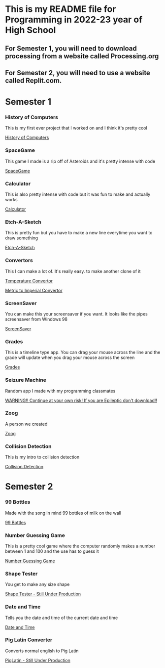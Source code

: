 # This is my README file for Programming in 2022-23 year of High School
## For Semester 1, you will need to download processing from a website called Processing.org
## For Semester 2, you will need to use a website called Replit.com.


# Semester 1

### History of Computers
This is my first ever project that I worked on and I think it's pretty cool

[History of Computers](https://github.com/LemScoot/Skyline-high-Programming-2022-23/tree/main/src/History_Of_Computers)

### SpaceGame
This game I made is a rip off of Asteroids and it's pretty intense with code

[SpaceGame](https://github.com/LemScoot/Skyline-high-Programming-2022-23/tree/main/src/SpaceGame)

### Calculator
This is also pretty intense with code but it was fun to make and actually works

[Calculator](https://github.com/LemScoot/Skyline-high-Programming-2022-23/tree/main/src/calculator2)

### Etch-A-Sketch
This is pretty fun but you have to make a new line everytime you want to draw something

[Etch-A-Sketch](https://github.com/LemScoot/Skyline-high-Programming-2022-23/tree/main/src/Etch-A-Sketch)

### Convertors
This I can make a lot of. It's really easy. to make another clone of it

[Temperature Convertor](https://github.com/LemScoot/Skyline-high-Programming-2022-23/tree/main/src/TempConverter)

[Metric to Imperial Convertor](https://github.com/LemScoot/Skyline-high-Programming-2022-23/tree/main/src/Metric_To_Imperial_Weight_Convertor)

### ScreenSaver
You can make this your screensaver if you want. It looks like the pipes screensaver from Windows 98

[ScreenSaver](https://github.com/LemScoot/Skyline-high-Programming-2022-23/tree/main/src/ScreenSaver)

### Grades
This is a timeline type app. You can drag your mouse across the line and the grade will update when you drag your mouse across the screen

[Grades](https://github.com/LemScoot/Skyline-high-Programming-2022-23/tree/main/src/Grades)

### Seizure Machine
Random app I made with my programming classmates

[WARNING!! Continue at your own risk! If you are Epileptic don't download!!](https://github.com/LemScoot/Skyline-high-Programming-2022-23/tree/main/src/Seizure_machine)

### Zoog
A person we created

[Zoog](https://github.com/LemScoot/Skyline-high-Programming-2022-23/tree/main/src/Zoog)

### Collision Detection
This is my intro to collision detection

[Collision Detection]()

# Semester 2

### 99 Bottles
Made with the song in mind 99 bottles of milk on the wall

[99 Bottles](https://github.com/LemScoot/Skyline-high-Programming-2022-23/tree/main/src/99%20Bottles)

### Number Guessing Game
This is a pretty cool game where the computer randomly makes a number between 1 and 100 and the use has to guess it

[Number Guessing Game](https://github.com/LemScoot/Skyline-high-Programming-2022-23/tree/main/src/Random%20Number%20Game)

### Shape Tester
You get to make any size shape

[Shape Tester - Still Under Production]()

### Date and Time
Tells you the date and time of the current date and time

[Date and Time](https://github.com/LemScoot/Skyline-high-Programming-2022-23/tree/main/src/Date%20and%20Time)

### Pig Latin Converter
Converts normal english to Pig Latin

[PigLatin - Still Under Production]()
